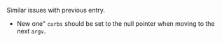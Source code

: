 Similar issues with previous entry.
* New one" `curbs` should be set to the null pointer when moving to the next `argv`. 
